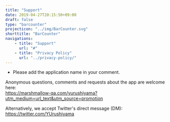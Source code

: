 ```yaml
---
title: "Support"
date: 2019-04-27T20:15:50+09:00
draft: false
type: "barcounter"
projecticon: "../img/BarCounter.svg"
shorttitle: "BarCounter"
navigations:
    - title: "Support"
      url: "#"
    - title: "Privacy Policy"
      url: "../privacy-policy/"
---
```


- Please add the application name in your comment.

Anonymous questions, comments and requests about the app are welcome here:  
https://marshmallow-qa.com/yurushiyama?utm_medium=url_text&utm_source=promotion

Alternatively, we accept Twitter's direct message (DM):  
https://twitter.com/YUrushiyama
